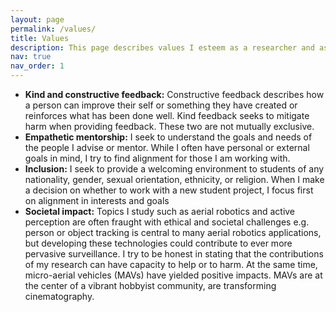 ```yaml
---
layout: page
permalink: /values/
title: Values
description: This page describes values I esteem as a researcher and as a mentor or advisor (and which I hope to live up to).
nav: true
nav_order: 1
---
```


* **Kind and constructive feedback:**
Constructive feedback describes how a person can improve their self or
something they have created or reinforces what has been done well.
Kind feedback seeks to mitigate harm when providing feedback.
These two are not mutually exclusive.
* **Empathetic mentorship:**
I seek to understand the goals and needs of the people I advise or mentor.
While I often have personal or external goals in mind, I try to find alignment
for those I am working with.
* **Inclusion:**
I seek to provide a welcoming environment to students of any
nationality, gender, sexual orientation, ethnicity, or religion.
When I make a decision on whether to work with a new student project,
I focus first on alignment in interests and goals
* **Societal impact:**
Topics I study such as aerial robotics and active perception are often fraught
with ethical and societal challenges
e.g. person or object tracking is central to many aerial robotics applications,
but developing these technologies could contribute to ever more pervasive
surveillance.
I try to be honest in stating that the contributions of my research can have
capacity to help or to harm.
At the same time, micro-aerial vehicles (MAVs) have yielded positive impacts.
MAVs are at the center of a vibrant hobbyist community, are transforming
cinematography.
